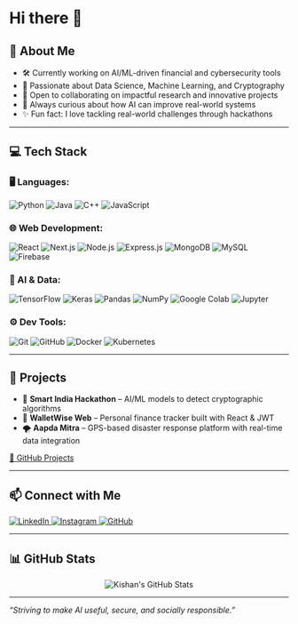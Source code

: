 <h1 >Hi there 👋</h1>

## 🔅 About Me

- 🛠️ Currently working on AI/ML-driven financial and cybersecurity tools  
- 🌱 Passionate about Data Science, Machine Learning, and Cryptography  
- 🤝 Open to collaborating on impactful research and innovative projects  
- 🧬 Always curious about how AI can improve real-world systems  
- ✨ Fun fact: I love tackling real-world challenges through hackathons

---

## 💻 Tech Stack

### 🖥️ Languages:
![Python](https://img.shields.io/badge/-Python-3776AB?style=for-the-badge&logo=python&logoColor=white)
![Java](https://img.shields.io/badge/-Java-007396?style=for-the-badge&logo=java&logoColor=white)
![C++](https://img.shields.io/badge/-C++-00599C?style=for-the-badge&logo=c%2b%2b&logoColor=white)
![JavaScript](https://img.shields.io/badge/-JavaScript-F7DF1E?style=for-the-badge&logo=javascript&logoColor=000)

### 🌐 Web Development:
![React](https://img.shields.io/badge/-React.js-61DAFB?style=for-the-badge&logo=react)
![Next.js](https://img.shields.io/badge/-Next.js-000000?style=for-the-badge&logo=next.js&logoColor=white)
![Node.js](https://img.shields.io/badge/-Node.js-339933?style=for-the-badge&logo=nodedotjs&logoColor=white)
![Express.js](https://img.shields.io/badge/-Express.js-000000?style=for-the-badge&logo=express&logoColor=white)
![MongoDB](https://img.shields.io/badge/-MongoDB-47A248?style=for-the-badge&logo=mongodb)
![MySQL](https://img.shields.io/badge/-MySQL-4479A1?style=for-the-badge&logo=mysql&logoColor=white)
![Firebase](https://img.shields.io/badge/-Firebase-FFCA28?style=for-the-badge&logo=firebase&logoColor=000)

### 🧠 AI & Data:
![TensorFlow](https://img.shields.io/badge/-TensorFlow-FF6F00?style=for-the-badge&logo=tensorflow)
![Keras](https://img.shields.io/badge/-Keras-D00000?style=for-the-badge&logo=keras)
![Pandas](https://img.shields.io/badge/-Pandas-150458?style=for-the-badge&logo=pandas)
![NumPy](https://img.shields.io/badge/-NumPy-013243?style=for-the-badge&logo=numpy)
![Google Colab](https://img.shields.io/badge/-Google%20Colab-F9AB00?style=for-the-badge&logo=googlecolab&logoColor=000)
![Jupyter](https://img.shields.io/badge/-Jupyter-F37626?style=for-the-badge&logo=jupyter&logoColor=000)

### ⚙️ Dev Tools:
![Git](https://img.shields.io/badge/-Git-F05032?style=for-the-badge&logo=git&logoColor=white)
![GitHub](https://img.shields.io/badge/-GitHub-181717?style=for-the-badge&logo=github)
![Docker](https://img.shields.io/badge/-Docker-2496ED?style=for-the-badge&logo=docker)
![Kubernetes](https://img.shields.io/badge/-Kubernetes-326CE5?style=for-the-badge&logo=kubernetes)

---

## 🚀 Projects

- 🔐 **Smart India Hackathon** – AI/ML models to detect cryptographic algorithms  
- 💸 **WalletWise Web** – Personal finance tracker built with React & JWT  
- 🌪 **Aapda Mitra** – GPS-based disaster response platform with real-time data integration  

[🔗 GitHub Projects](https://github.com/kishanagarwal18?tab=repositories)

---

## 📫 Connect with Me

<p>
  <a href="https://www.linkedin.com/in/kishan--agarwal" target="_blank" rel="noopener noreferrer">
    <img src="https://img.shields.io/badge/LinkedIn-0A66C2?style=for-the-badge&logo=linkedin&logoColor=white" alt="LinkedIn"/>
  </a>
  <a href="https://www.instagram.com/_kishan_ag" target="_blank" rel="noopener noreferrer">
    <img src="https://img.shields.io/badge/Instagram-E4405F?style=for-the-badge&logo=instagram&logoColor=white" alt="Instagram"/>
  </a>
  <a href="https://github.com/kishanagarwal18" target="_blank" rel="noopener noreferrer">
    <img src="https://img.shields.io/badge/GitHub-181717?style=for-the-badge&logo=github&logoColor=white" alt="GitHub"/>
  </a>
</p>

---

## 📊 GitHub Stats

<p align="center">
  <img src="https://github-readme-stats.vercel.app/api?username=kishanagarwal18&show_icons=true&theme=radical" alt="Kishan's GitHub Stats" />
</p>

---

_“Striving to make AI useful, secure, and socially responsible.”_
